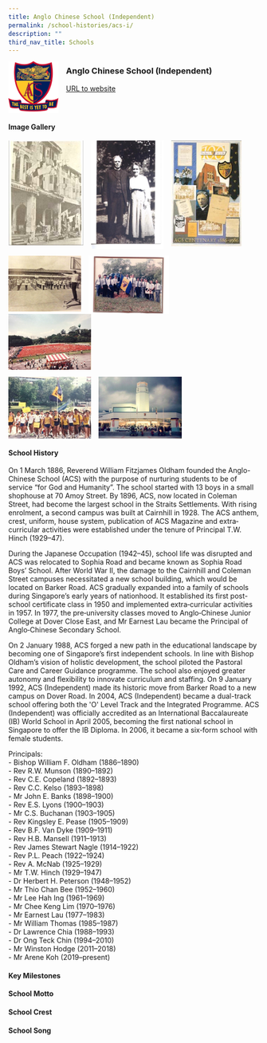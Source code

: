 ```yaml
---
title: Anglo Chinese School (Independent)
permalink: /school-histories/acs-i/
description: ""
third_nav_title: Schools
---
```

<img src="/images/acsi1.png" style="width:20%;margin-right:15px;" align = "left">

### **Anglo Chinese School (Independent)**
[URL to website](https://www.acsindep.moe.edu.sg/)

<br clear="left">

#### **Image Gallery**

<p><a href="https://staging.d1yxymztqoj7qn.amplifyapp.com/images/acsi2.jpg">  
<img src="/images/acsi2.jpg" style="width:30%;margin-right:15px;" align = "left">
</a></p>

<p><a href="https://staging.d1yxymztqoj7qn.amplifyapp.com/images/acsi3.jpg">  
<img src="/images/acsi3.jpg" style="width:29%;margin-right:15px;" align = "left">
</a></p>

<p><a href="https://staging.d1yxymztqoj7qn.amplifyapp.com/images/acsi4.jpg">  
<img src="/images/acsi4.jpg" style="width:28%;margin-right:15px;" align = "left">
</a></p>

<br clear="left">

<p><a href="https://staging.d1yxymztqoj7qn.amplifyapp.com/images/acsi5.jpg">  
<img src="/images/acsi5.jpg" style="width:29%;margin-right:15px;" align = "left">
</a></p>

<p><a href="https://staging.d1yxymztqoj7qn.amplifyapp.com/images/acsi6.jpg">  
<img src="/images/acsi6.jpg" style="width:32%;margin-right:15px;" align = "left">
</a></p>

<p><a href="https://staging.d1yxymztqoj7qn.amplifyapp.com/images/acsi7.jpg">  
<img src="/images/acsi7.jpg" style="width:33%;margin-right:15px;" align = "left">
</a></p>

<br clear="left">

<p><a href="https://staging.d1yxymztqoj7qn.amplifyapp.com/images/acsi8.jpg">  
<img src="/images/acsi8.jpg" style="width:33%;margin-right:15px;" align = "left">
</a></p>

<p><a href="https://staging.d1yxymztqoj7qn.amplifyapp.com/images/acsi9.jpg">  
<img src="/images/acsi9.jpg" style="width:33%;margin-right:15px;" align = "left">
</a></p>

<br clear="left">

#### **School History**
On 1 March 1886, Reverend William Fitzjames Oldham founded the Anglo-Chinese School (ACS) with the purpose of nurturing students to be of service “for God and Humanity”. The school started with 13 boys in a small shophouse at 70 Amoy Street. By 1896, ACS, now located in Coleman Street, had become the largest school in the Straits Settlements. With rising enrolment, a second campus was built at Cairnhill in 1928. The ACS anthem, crest, uniform, house system, publication of ACS Magazine and extra‐curricular activities were established under the tenure of Principal T.W. Hinch (1929–47).

During the Japanese Occupation (1942–45), school life was disrupted and ACS was relocated to Sophia Road and became known as Sophia Road Boys’ School. After World War II, the damage to the Cairnhill and Coleman Street campuses necessitated a new school building, which would be located on Barker Road. ACS gradually expanded into a family of schools during Singapore’s early years of nationhood. It established its first post-school certificate class in 1950 and implemented extra‐curricular activities in 1957. In 1977, the pre‐university classes moved to Anglo‐Chinese Junior College at Dover Close East, and Mr Earnest Lau became the Principal of Anglo‐Chinese Secondary School.

On 2 January 1988, ACS forged a new path in the educational landscape by becoming one of Singapore’s first independent schools. In line with Bishop Oldham’s vision of holistic development, the school piloted the Pastoral Care and Career Guidance programme. The school also enjoyed greater autonomy and flexibility to innovate curriculum and staffing. On 9 January 1992, ACS (Independent) made its historic move from Barker Road to a new campus on Dover Road. In 2004, ACS (Independent) became a dual-track school offering both the 'O' Level Track and the Integrated Programme. ACS (Independent) was officially accredited as an International Baccalaureate (IB) World School in April 2005, becoming the first national school in Singapore to offer the IB Diploma. In 2006, it became a six‐form school with female students.

Principals:<br>
\- Bishop William F. Oldham (1886–1890)<br>
\- Rev R.W. Munson (1890–1892)<br>
\- Rev C.E. Copeland (1892–1893)<br>
\- Rev C.C. Kelso (1893–1898)<br>
\- Mr John E. Banks (1898–1900)<br>
\- Rev E.S. Lyons (1900–1903)<br>
\- Mr C.S. Buchanan (1903–1905)<br>
\- Rev Kingsley E. Pease (1905–1909)<br>
\- Rev B.F. Van Dyke (1909–1911)<br>
\- Rev H.B. Mansell (1911–1913)<br>
\- Rev James Stewart Nagle (1914–1922)<br>
\- Rev P.L. Peach (1922–1924)<br>
\- Rev A. McNab (1925–1929)<br>
\- Mr T.W. Hinch (1929–1947)<br>
\- Dr Herbert H. Peterson (1948–1952)<br>
\- Mr Thio Chan Bee (1952–1960)<br>
\- Mr Lee Hah Ing (1961–1969)<br>
\- Mr Chee Keng Lim (1970–1976)<br>
\- Mr Earnest Lau (1977–1983)<br>
\- Mr William Thomas (1985–1987)<br>
\- Dr Lawrence Chia (1988–1993)<br>
\- Dr Ong Teck Chin (1994–2010)<br>
\- Mr Winston Hodge (2011–2018)<br>
\- Mr Arene Koh (2019–present)


#### **Key Milestones**


#### **School Motto**


#### **School Crest**


#### **School Song**


